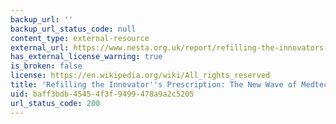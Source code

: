 ```yaml
---
backup_url: ''
backup_url_status_code: null
content_type: external-resource
external_url: https://www.nesta.org.uk/report/refilling-the-innovators-prescription-the-new-wave-of-medtech/
has_external_license_warning: true
is_broken: false
license: https://en.wikipedia.org/wiki/All_rights_reserved
title: 'Refilling the Innovator''s Prescription: The New Wave of Medtech'
uid: baff3bdb-4545-4f3f-9499-478a9a2c5205
url_status_code: 200
---
```

